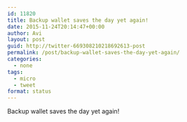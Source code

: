 ```yaml
---
id: 11820
title: Backup wallet saves the day yet again!
date: 2015-11-24T20:14:47+00:00
author: Avi
layout: post
guid: http://twitter-669308210218692613-post
permalink: /post/backup-wallet-saves-the-day-yet-again/
categories:
  - none
tags:
  - micro
  - tweet
format: status
---
```

Backup wallet saves the day yet again!